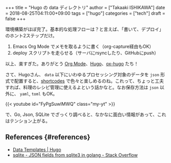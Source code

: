 +++
title = "Hugo の data ディレクトリ"
author = ["Takaaki ISHIKAWA"]
date = 2018-08-25T04:11:00+09:00
tags = ["hugo"]
categories = ["tech"]
draft = false
+++

環境構築がほぼ完了。基本的な処理フローは？と言えば、「書いて、デプロイ」のホント2ステップだけ。  

1.  Emacs Org Mode でメモを取るように書く（org-capture経由もOK）
2.  deploy スクリプトを走らせる（サーバにrsyncしたり、GitHubにpush）

以上、楽すぎた。ありがとう [Org Mode](https://orgmode.org)、[Hugo](https://gohugo.io/)、[ox-hugo](https://ox-hugo.scripter.co/) たち！  

さて、Hugoさん、 `data` 以下にいわゆるプロセッシング対象のデータを `json` 形式で配置すると、[shortcodes](https://gohugo.io/content-management/shortcodes/) で色々と楽しめるのね。これって、ちょっと工夫すれば、料理のレシピ管理に使えるよという話かなと。なお保存方法は `json` 以外に、 `yaml`, `toml` もOK。  

{{< youtube id="FyPgSuwIMWQ" class="my-yt" >}}  

で、Go, Json, SQLite でざっくり調べると、なかなに面白い情報があって、これはテンション上がる。  


## References {#references}

-   [Data Templates | Hugo](https://gohugo.io/templates/data-templates/)
-   [sqlite - JSON fields from sqlite3 in golang - Stack Overflow](https://stackoverflow.com/questions/48534992/json-fields-from-sqlite3-in-golang)